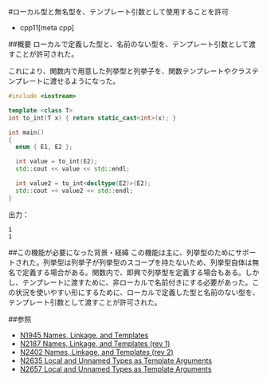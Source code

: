#ローカル型と無名型を、テンプレート引数として使用することを許可
* cpp11[meta cpp]

##概要
ローカルで定義した型と、名前のない型を、テンプレート引数として渡すことが許可された。

これにより、関数内で用意した列挙型と列挙子を、関数テンプレートやクラステンプレートに渡せるようになった。

```cpp
#include <iostream>

template <class T>
int to_int(T x) { return static_cast<int>(x); }

int main()
{
  enum { E1, E2 };

  int value = to_int(E2);
  std::cout << value << std::endl;

  int value2 = to_int<decltype(E2)>(E2);
  std::cout << value2 << std::endl;
}
```

出力：

```
1
1
```


##この機能が必要になった背景・経緯
この機能は主に、列挙型のためにサポートされた。列挙型は列挙子が列挙型のスコープを持たないため、列挙型自体は無名で定義する場合がある。関数内で、即興で列挙型を定義する場合もある。しかし、テンプレートに渡すために、非ローカルで名前付きにする必要があった。この状況を使いやすい形にするために、ローカルで定義した型と名前のない型を、テンプレート引数として渡すことが許可された。


##参照
- [N1945 Names, Linkage, and Templates](http://www.open-std.org/jtc1/sc22/wg21/docs/papers/2006/n1945.pdf)
- [N2187 Names, Linkage, and Templates (rev 1)](http://www.open-std.org/jtc1/sc22/wg21/docs/papers/2007/n2187.pdf)
- [N2402 Names, Linkage, and Templates (rev 2)](http://www.open-std.org/jtc1/sc22/wg21/docs/papers/2007/n2402.pdf)
- [N2635 Local and Unnamed Types as Template Arguments](http://www.open-std.org/jtc1/sc22/wg21/docs/papers/2008/n2635.html)
- [N2657 Local and Unnamed Types as Template Arguments](http://www.open-std.org/jtc1/sc22/wg21/docs/papers/2008/n2657.htm)

